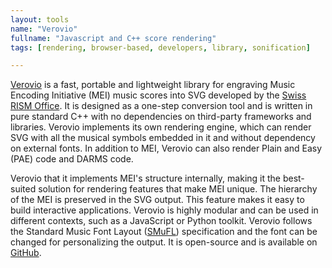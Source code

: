 ```yaml
---
layout: tools
name: "Verovio"
fullname: "Javascript and C++ score rendering"
tags: [rendering, browser-based, developers, library, sonification]

---
```


[Verovio](https://www.verovio.org) is a fast, portable and lightweight library for engraving Music Encoding Initiative (MEI) music scores into SVG developed by the [Swiss RISM Office](http://rism-ch.org). It is designed as a one-step conversion tool and is written in pure standard C++ with no dependencies on third-party frameworks and libraries. Verovio implements its own rendering engine, which can render SVG with all the musical symbols embedded in it and without dependency on external fonts. In addition to MEI, Verovio can also render Plain and Easy (PAE) code and DARMS code.

Verovio that it implements MEI's structure internally, making it the best-suited solution for rendering features that make MEI unique. The hierarchy of the MEI is preserved in the SVG output. This feature makes it easy to build interactive applications. Verovio is highly modular and can be used in different contexts, such as a JavaScript or Python toolkit. Verovio follows the Standard Music Font Layout ([SMuFL](https://www.smufl.org)) specification and the font can be changed for personalizing the output. It is open-source and is available on [GitHub](https://github.com/rism-ch/verovio).
